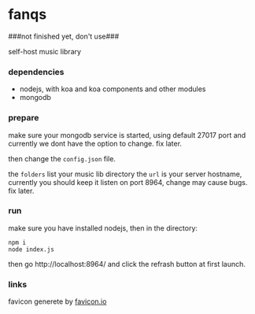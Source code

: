 # fanqs

###not finished yet, don't use###

self-host music library

### dependencies
 
* nodejs, with koa and koa components and other modules
* mongodb

### prepare

make sure your mongodb service is started, using default 27017 port and currently we dont have the option to change. fix later.

then change the <code>config.json</code> file.

the <code>folders</code> list your music lib directory
the <code>url</code> is your server hostname, currently you should keep it listen on port 8964, change may cause bugs. fix later.

### run

make sure you have installed nodejs, then in the directory:

```
npm i
node index.js
```

then go http://localhost:8964/ and click the refrash button at first launch.

### links

favicon generete by [favicon.io](https://favicon.io/favicon-generator/)
